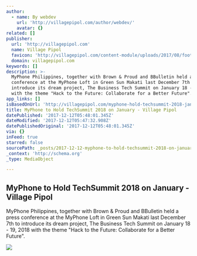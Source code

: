 ```yaml
---
author:
  - name: By webdev
    url: 'http://villagepipol.com/author/webdev/'
    avatar: {}
related: []
publisher:
  url: 'http://villagepipol.com'
  name: Village Pipol
  favicon: 'http://villagepipol.com/content-module/uploads/2017/08/footer-logo.png'
  domain: villagepipol.com
keywords: []
description: >-
  MyPhone Philippines, together with Brown & Proud and BBulletin held a press
  conference at the MyPhone Loft in Green Sun Makati last December 7th to
  introduce its dream project, The Business Tech Summit on January 18 - 19, 2018
  with the theme "Hack to the Future: Collaborate for a Better Future".
app_links: []
isBasedOnUrl: 'http://villagepipol.com/myphone-hold-techsummit-2018-january/'
title: MyPhone to Hold TechSummit 2018 on January - Village Pipol
datePublished: '2017-12-12T05:48:01.345Z'
dateModified: '2017-12-12T05:47:32.908Z'
datePublishedOriginal: '2017-12-12T05:48:01.345Z'
via: {}
inFeed: true
starred: false
sourcePath: _posts/2017-12-12-myphone-to-hold-techsummit-2018-on-january-village-pipol.md
_context: 'http://schema.org'
_type: MediaObject

---
```

<article style=""><h1>MyPhone to Hold TechSummit 2018 on January - Village Pipol</h1><p>MyPhone Philippines, together with Brown &amp; Proud and BBulletin held a press conference at the MyPhone Loft in Green Sun Makati last December 7th to introduce its dream project, The Business Tech Summit on January 18 - 19, 2018 with the theme "Hack to the Future: Collaborate for a Better Future".</p><img src="http://villagepipol.com/content-module/uploads/2017/12/L-R-Director-Cedric-Hornedo-%E2%80%93-Marketing-Communications-Director-of-BrownProud-Mr.-Beda-Manalac-%E2%80%93-Vice-President-of-Solid-Group-Inc.-Ms.-Kristine-Ricafort-%E2%80%93-CEOFounder-of-BBulletin-Ms.-Hope-Zambrano-%E2%80%93-.jpg" /></article>